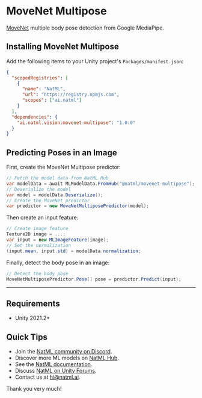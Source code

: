 # MoveNet Multipose
[MoveNet](https://blog.tensorflow.org/2021/05/next-generation-pose-detection-with-movenet-and-tensorflowjs.html) multiple body pose detection from Google MediaPipe.

## Installing MoveNet Multipose
Add the following items to your Unity project's `Packages/manifest.json`:
```json
{
  "scopedRegistries": [
    {
      "name": "NatML",
      "url": "https://registry.npmjs.com",
      "scopes": ["ai.natml"]
    }
  ],
  "dependencies": {
    "ai.natml.vision.movenet-multipose": "1.0.0"
  }
}
```

## Predicting Poses in an Image
First, create the MoveNet Multipose predictor:
```csharp
// Fetch the model data from NatML Hub
var modelData = await MLModelData.FromHub("@natml/movenet-multipose");
// Deserialize the model
var model = modelData.Deserialize();
// Create the MoveNet predictor
var predictor = new MoveNetMultiposePredictor(model);
```

Then create an input feature:
```csharp
// Create image feature
Texture2D image = ...;
var input = new MLImageFeature(image);
// Set the normalization
(input.mean, input.std) = modelData.normalization;
```

Finally, detect the body pose in an image:
```csharp
// Detect the body pose
MoveNetMultiposePredictor.Pose[] pose = predictor.Predict(input);
```

___

## Requirements
- Unity 2021.2+

## Quick Tips
- Join the [NatML community on Discord](https://hub.natml.ai/community).
- Discover more ML models on [NatML Hub](https://hub.natml.ai).
- See the [NatML documentation](https://docs.natml.ai/unity).
- Discuss [NatML on Unity Forums](https://forum.unity.com/threads/open-beta-natml-machine-learning-runtime.1109339/).
- Contact us at [hi@natml.ai](mailto:hi@natml.ai).

Thank you very much!